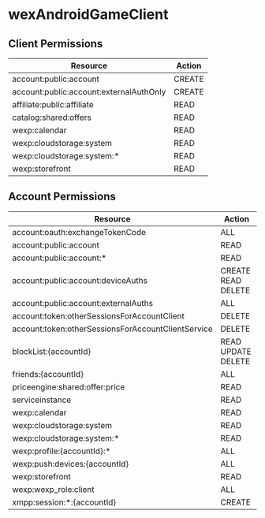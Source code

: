 # wexAndroidGameClient


## Client Permissions
| Resource | Action |
| -------- | ------ |
| account:public:account | CREATE |
| account:public:account:externalAuthOnly | CREATE |
| affiliate:public:affiliate | READ |
| catalog:shared:offers | READ |
| wexp:calendar | READ |
| wexp:cloudstorage:system | READ |
| wexp:cloudstorage:system:* | READ |
| wexp:storefront | READ |

## Account Permissions
| Resource | Action |
| -------- | ------ |
| account:oauth:exchangeTokenCode | ALL |
| account:public:account | READ |
| account:public:account:* | READ |
| account:public:account:deviceAuths | CREATE READ DELETE |
| account:public:account:externalAuths | ALL |
| account:token:otherSessionsForAccountClient | DELETE |
| account:token:otherSessionsForAccountClientService | DELETE |
| blockList:{accountId} | READ UPDATE DELETE |
| friends:{accountId} | ALL |
| priceengine:shared:offer:price | READ |
| serviceinstance | READ |
| wexp:calendar | READ |
| wexp:cloudstorage:system | READ |
| wexp:cloudstorage:system:* | READ |
| wexp:profile:{accountId}:* | ALL |
| wexp:push:devices:{accountId} | ALL |
| wexp:storefront | READ |
| wexp:wexp_role:client | ALL |
| xmpp:session:*:{accountId} | CREATE |

